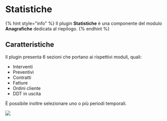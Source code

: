 # Statistiche

{% hint style="info" %}
Il plugin **Statistiche** è una componente del modulo **Anagrafiche** dedicata al riepilogo.
{% endhint %}

## Caratteristiche

Il plugin presenta 6 sezioni che portano ai rispettivi moduli, quali:

* Interventi
* Preventivi
* Contratti
* Fatture
* Ordini cliente
* DDT in uscita

È possibile inoltre selezionare uno o più periodi temporali.

![](https://firebasestorage.googleapis.com/v0/b/gitbook-x-prod.appspot.com/o/spaces%2F-LZJeLg23eVDvrCv74U7-887967055%2Fuploads%2FQTMcav6KwTAEP3oVJsOy%2Ffile.png?alt=media)
